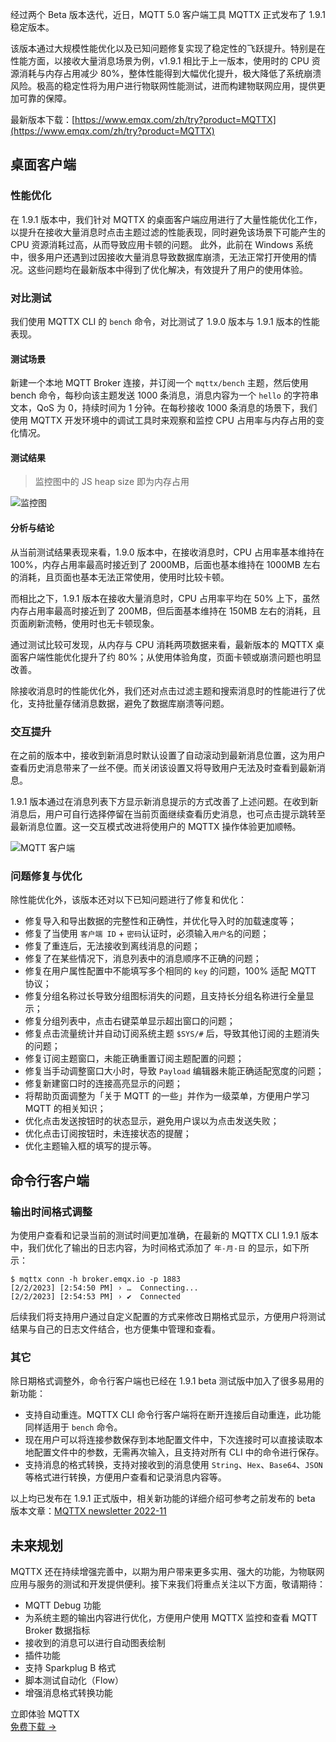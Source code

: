 经过两个 Beta 版本迭代，近日，MQTT 5.0 客户端工具 MQTTX 正式发布了 1.9.1 稳定版本。

该版本通过大规模性能优化以及已知问题修复实现了稳定性的飞跃提升。特别是在性能方面，以接收大量消息场景为例，v1.9.1 相比于上一版本，使用时的 CPU 资源消耗与内存占用减少 80%，整体性能得到大幅优化提升，极大降低了系统崩溃风险。极高的稳定性将为用户进行物联网性能测试，进而构建物联网应用，提供更加可靠的保障。

最新版本下载：[https://www.emqx.com/zh/try?product=MQTTX](https://www.emqx.com/zh/try?product=MQTTX) 


## 桌面客户端

### 性能优化

在 1.9.1 版本中，我们针对 MQTTX 的桌面客户端应用进行了大量性能优化工作，以提升在接收大量消息时点击主题过滤的性能表现，同时避免该场景下可能产生的 CPU 资源消耗过高，从而导致应用卡顿的问题。 此外，此前在 Windows 系统中，很多用户还遇到过因接收大量消息导致数据库崩溃，无法正常打开使用的情况。这些问题均在最新版本中得到了优化解决，有效提升了用户的使用体验。

### 对比测试

我们使用 MQTTX CLI 的 `bench` 命令，对比测试了 1.9.0 版本与 1.9.1 版本的性能表现。

#### 测试场景

新建一个本地 MQTT Broker 连接，并订阅一个 `mqttx/bench` 主题，然后使用 bench 命令，每秒向该主题发送 1000 条消息，消息内容为一个 `hello` 的字符串文本，QoS 为 0，持续时间为 1 分钟。在每秒接收 1000 条消息的场景下，我们使用 MQTTX 开发环境中的调试工具时来观察和监控 CPU 占用率与内存占用的变化情况。

#### 测试结果

> 监控图中的 JS heap size 即为内存占用

![监控图](https://assets.emqx.com/images/586f9c2f788035ccb21e396f65ac4c54.png)

#### 分析与结论

从当前测试结果表现来看，1.9.0 版本中，在接收消息时，CPU 占用率基本维持在 100%，内存占用率最高时接近到了 2000MB，后面也基本维持在 1000MB 左右的消耗，且页面也基本无法正常使用，使用时比较卡顿。

而相比之下，1.9.1 版本在接收大量消息时，CPU 占用率平均在 50% 上下，虽然内存占用率最高时接近到了 200MB，但后面基本维持在 150MB 左右的消耗，且页面刷新流畅，使用时也无卡顿现象。

通过测试比较可发现，从内存与 CPU 消耗两项数据来看，最新版本的 MQTTX 桌面客户端性能优化提升了约 80%；从使用体验角度，页面卡顿或崩溃问题也明显改善。

除接收消息时的性能优化外，我们还对点击过滤主题和搜索消息时的性能进行了优化，支持批量存储消息数据，避免了数据库崩溃等问题。

### 交互提升

在之前的版本中，接收到新消息时默认设置了自动滚动到最新消息位置，这为用户查看历史消息带来了一丝不便。而关闭该设置又将导致用户无法及时查看到最新消息。

1.9.1 版本通过在消息列表下方显示新消息提示的方式改善了上述问题。在收到新消息后，用户可自行选择停留在当前页面继续查看历史消息，也可点击提示跳转至最新消息位置。这一交互模式改进将使用户的 MQTTX 操作体验更加顺畅。

![MQTT 客户端](https://assets.emqx.com/images/624a6f3a8132b3775c58a009e1aa2062.png)

### 问题修复与优化

除性能优化外，该版本还对以下已知问题进行了修复和优化：

- 修复导入和导出数据的完整性和正确性，并优化导入时的加载速度等；
- 修复了当使用 `客户端 ID` + `密码`认证时，必须输入`用户名`的问题；
- 修复了重连后，无法接收到离线消息的问题；
- 修复了在某些情况下，消息列表中的消息顺序不正确的问题；
- 修复在用户属性配置中不能填写多个相同的 `key` 的问题，100% 适配 MQTT 协议；
- 修复分组名称过长导致分组图标消失的问题，且支持长分组名称进行全量显示；
- 修复分组列表中，点击右键菜单显示超出窗口的问题；
- 修复点击流量统计并自动订阅系统主题 `$SYS/#` 后，导致其他订阅的主题消失的问题；
- 修复订阅主题窗口，未能正确重置订阅主题配置的问题；
- 修复当手动调整窗口大小时，导致 `Payload` 编辑器未能正确适配宽度的问题；
- 修复新建窗口时的连接高亮显示的问题；
- 将帮助页面调整为「关于 MQTT 的一些」并作为一级菜单，方便用户学习 MQTT 的相关知识；
- 优化点击发送按钮时的状态显示，避免用户误以为点击发送失败；
- 优化点击订阅按钮时，未连接状态的提醒；
- 优化主题输入框的填写的提示等。

## 命令行客户端

### 输出时间格式调整

为使用户查看和记录当前的测试时间更加准确，在最新的 MQTTX CLI 1.9.1 版本中，我们优化了输出的日志内容，为时间格式添加了 `年-月-日` 的显示，如下所示：

```
$ mqttx conn -h broker.emqx.io -p 1883
[2/2/2023] [2:54:50 PM] › …  Connecting...
[2/2/2023] [2:54:53 PM] › ✔  Connected
```

后续我们将支持用户通过自定义配置的方式来修改日期格式显示，方便用户将测试结果与自己的日志文件结合，也方便集中管理和查看。

### 其它

除日期格式调整外，命令行客户端也已经在 1.9.1 beta 测试版中加入了很多易用的新功能：

- 支持自动重连。MQTTX CLI 命令行客户端将在断开连接后自动重连，此功能同样适用于 `bench` 命令。
- 现在用户可以将连接参数保存到本地配置文件中，下次连接时可以直接读取本地配置文件中的参数，无需再次输入，且支持对所有 CLI 中的命令进行保存。
- 支持消息的格式转换，支持对接收到的消息使用 `String`、`Hex`、`Base64`、`JSON` 等格式进行转换，方便用户查看和记录消息内容等。

以上均已发布在 1.9.1 正式版中，相关新功能的详细介绍可参考之前发布的 beta 版本文章：[MQTTX newsletter 2022-11](https://www.emqx.com/zh/blog/mqttx-newsletter-202211)

## 未来规划

MQTTX 还在持续增强完善中，以期为用户带来更多实用、强大的功能，为物联网应用与服务的测试和开发提供便利。接下来我们将重点关注以下方面，敬请期待：

- MQTT Debug 功能
- 为系统主题的输出内容进行优化，方便用户使用 MQTTX 监控和查看 MQTT Broker 数据指标
- 接收到的消息可以进行自动图表绘制
- 插件功能
- 支持 Sparkplug B 格式
- 脚本测试自动化（Flow）
- 增强消息格式转换功能


<section class="promotion">
    <div>
        立即体验 MQTTX
    </div>
    <a href="https://www.emqx.com/zh/try?product=MQTTX" class="button is-gradient px-5">免费下载 →</a>
</section>
